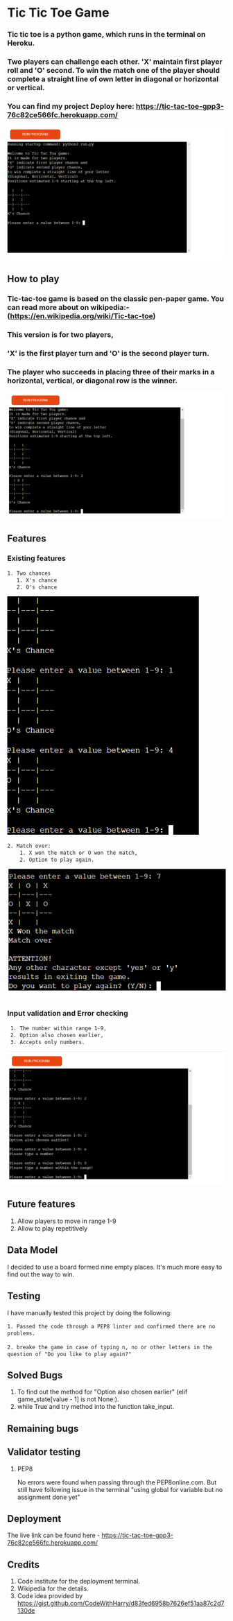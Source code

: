 # Tic Tic Toe Game

### Tic tic toe is a python game, which runs in the terminal on Heroku.

### Two players can challenge each other. 'X' maintain first player roll and 'O' second. To win the match one of the player should complete a straight line of own letter in diagonal or horizontal or vertical.
### You can find my project Deploy here: https://tic-tac-toe-gpp3-76c82ce566fc.herokuapp.com/

![alt text](/images/tic-tac-toe1.png)

## How to play

### Tic-tac-toe game is based on the classic pen-paper game. You can read more about on wikipedia:-(https://en.wikipedia.org/wiki/Tic-tac-toe)

### This version is for two players, 
### 'X' is the first player turn and 'O' is the second player turn.
### The player who succeeds in placing three of their marks in a horizontal, vertical, or diagonal row is the winner.

![alt text](/images/tic-tac-toe2.png)

## Features

### Existing features
    1. Two chances
       1. X's chance
       2. O's chance
![alt text](/images/Chances.png)

    2. Match over:
        1. X won the match or O won the match,
        2. Option to play again.
![alt text](/images/x-won-the-match.png)

### Input validation and Error checking
     1. The number within range 1-9,
     2. Option also chosen earlier,
     3. Accepts only numbers.

![alt text](/images/not-in-range.png)


## Future features
   1. Allow players to move in range 1-9
   2. Allow to play repetitively

## Data Model
  I decided to use a board formed nine empty places. It's much more easy to find out the way to win.


## Testing
I have manually tested this project by doing the following:

    1. Passed the code through a PEP8 linter and confirmed there are no problems.

    2. breake the game in case of typing n, no or other letters in the question of "Do you like to play again?"

## Solved Bugs

1. To find out the method for "Option also chosen earlier" (elif game_state[value - 1] is not None:).
2. while True and try method into the function take_input.

## Remaining bugs




## Validator testing
  
1. PEP8

    No errors were found when passing through the PEP8online.com.
    But still have following issue in the terminal "using global for variable but no assignment done yet"
 

## Deployment
    
The live link can be found here - <https://tic-tac-toe-gpp3-76c82ce566fc.herokuapp.com/>


## Credits

1. Code institute for the deployment terminal.
2. Wikipedia for the details.
3. Code idea provided by <https://gist.github.com/CodeWithHarry/d83fed6958b7626ef51aa87c2d7130de>
    